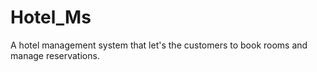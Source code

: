 # Hotel_Ms

A hotel management system that let's the customers to book rooms and manage reservations.
